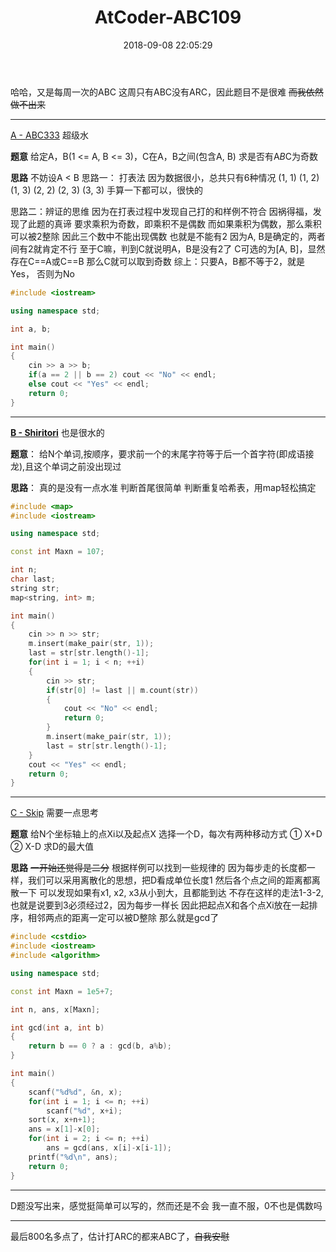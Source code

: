﻿---
title: AtCoder-ABC109
date: 2018-09-08 22:05:29
categories:
  - AtCoder
tags:
  - 数学

mathjax: true
---

哈哈，又是每周一次的ABC
这周只有ABC没有ARC，因此题目不是很难
~~而我依然做不出来~~

----------
[A - ABC333][1] 
超级水


**题意**
给定A，B(1 <= A, B <= 3)，C在A，B之间(包含A, B)
求是否有A*B*C为奇数


**思路**
不妨设A < B
思路一： 打表法
因为数据很小，总共只有6种情况
(1, 1) (1, 2) (1, 3) (2, 2) (2, 3) (3, 3)
手算一下都可以，很快的


思路二：辨证的思维
因为在打表过程中发现自己打的和样例不符合
因祸得福，发现了此题的真谛
要求乘积为奇数，即乘积不是偶数
而如果乘积为偶数，那么乘积可以被2整除
因此三个数中不能出现偶数
也就是不能有2
因为A, B是确定的，两者间有2就肯定不行
至于C嘛，判到C就说明A，B是没有2了
C可选的为[A, B]，显然存在C==A或C==B
那么C就可以取到奇数
综上：只要A，B都不等于2，就是Yes， 否则为No
```cpp
#include <iostream>

using namespace std;

int a, b;

int main()
{
    cin >> a >> b;
    if(a == 2 || b == 2) cout << "No" << endl;
    else cout << "Yes" << endl;
    return 0;
}
```


----------
**[B - Shiritori][2]**
也是很水的

**题意**：
给N个单词,按顺序，要求前一个的末尾字符等于后一个首字符(即成语接龙),且这个单词之前没出现过

**思路**：
真的是没有一点水准
判断首尾很简单
判断重复哈希表，用map轻松搞定

```cpp
#include <map>
#include <iostream>

using namespace std;

const int Maxn = 107;

int n;
char last;
string str;
map<string, int> m;

int main()
{
    cin >> n >> str;
    m.insert(make_pair(str, 1));
    last = str[str.length()-1];
    for(int i = 1; i < n; ++i)
    {
        cin >> str;
        if(str[0] != last || m.count(str))
        {
            cout << "No" << endl;
            return 0;
        }
        m.insert(make_pair(str, 1));
        last = str[str.length()-1];
    }
    cout << "Yes" << endl;
    return 0;
}
```

----------

[C - Skip][3]
需要一点思考

**题意**
给N个坐标轴上的点Xi以及起点X
选择一个D，每次有两种移动方式
① X+D ② X-D
求D的最大值

**思路**
~~一开始还觉得是二分~~
根据样例可以找到一些规律的
因为每步走的长度都一样，我们可以采用离散化的思想，把D看成单位长度1
然后各个点之间的距离都离散一下
可以发现如果有x1, x2, x3从小到大，且都能到达
不存在这样的走法1-3-2, 也就是说要到3必须经过2，因为每步一样长
因此把起点X和各个点Xi放在一起排序，相邻两点的距离一定可以被D整除
那么就是gcd了
```cpp
#include <cstdio>
#include <iostream>
#include <algorithm>

using namespace std;

const int Maxn = 1e5+7;

int n, ans, x[Maxn];

int gcd(int a, int b)
{
    return b == 0 ? a : gcd(b, a%b);
}

int main()
{
    scanf("%d%d", &n, x);
    for(int i = 1; i <= n; ++i)
        scanf("%d", x+i);
    sort(x, x+n+1);
    ans = x[1]-x[0];
    for(int i = 2; i <= n; ++i)
        ans = gcd(ans, x[i]-x[i-1]);
    printf("%d\n", ans);
    return 0;
}

```

----------
D题没写出来，感觉挺简单可以写的，然而还是不会
我一直不服，0不也是偶数吗


----------
最后800名多点了，估计打ARC的都来ABC了，~~自我安慰~~

  [1]: https://beta.atcoder.jp/contests/abc109/tasks/abc109_a
  [2]: https://beta.atcoder.jp/contests/abc109/tasks/abc109_b
  [3]: https://abc109.contest.atcoder.jp/tasks/abc109_c
